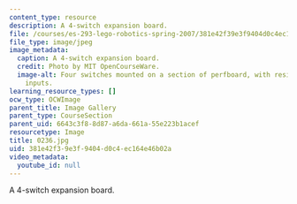 ```yaml
---
content_type: resource
description: A 4-switch expansion board.
file: /courses/es-293-lego-robotics-spring-2007/381e42f39e3f9404d0c4ec164e46b02a_0236.jpg
file_type: image/jpeg
image_metadata:
  caption: A 4-switch expansion board.
  credit: Photo by MIT OpenCourseWare.
  image-alt: Four switches mounted on a section of perfboard, with resistors and sensor
    inputs.
learning_resource_types: []
ocw_type: OCWImage
parent_title: Image Gallery
parent_type: CourseSection
parent_uid: 6643c3f8-8d87-a6da-661a-55e223b1acef
resourcetype: Image
title: 0236.jpg
uid: 381e42f3-9e3f-9404-d0c4-ec164e46b02a
video_metadata:
  youtube_id: null
---
```

A 4-switch expansion board.

